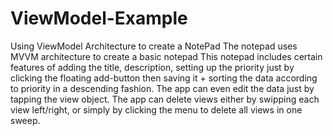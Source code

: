 # ViewModel-Example
Using ViewModel Architecture to create a NotePad
The notepad uses MVVM architecture to create a basic notepad
This notepad includes certain features of adding the title, description, setting up the priority just by clicking the floating add-button
then saving it + sorting the data according to priority in a descending fashion.
The app can even edit the data just by tapping the view object.
The app can delete views either by swipping each view left/right, or simply by clicking the menu to delete all views in one sweep.
